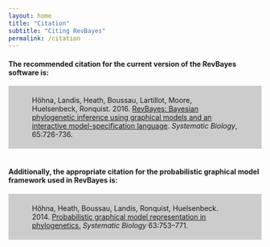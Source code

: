 ```yaml
---
layout: home
title: "Citation"
subtitle: "Citing RevBayes"
permalink: /citation
---
```


#### The recommended citation for the current version of the RevBayes software is:

<div style="background-color:#cccccc; text-align:left; vertical-align: middle; padding:20px 47px;">Höhna, Landis, Heath, Boussau, Lartillot, Moore, Huelsenbeck, Ronquist. 2016. <a href="http://sysbio.oxfordjournals.org/content/65/4/726">RevBayes: Bayesian phylogenetic inference using graphical models and an interactive model-specification language</a>. <i>Systematic Biology</i>, 65:726-736.</div>

<br>

#### Additionally, the appropriate citation for the probabilistic graphical model framework used in RevBayes is:

<div style="background-color:#cccccc; text-align:left; vertical-align: middle; padding:20px 47px;">Höhna, Heath, Boussau, Landis, Ronquist, Huelsenbeck. 2014. <a href="http://sysbio.oxfordjournals.org/content/63/5/753">Probabilistic graphical model representation in phylogenetics.</a> <i>Systematic Biology</i> 63:753–771.</div>
